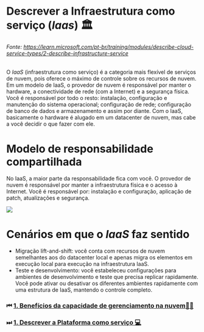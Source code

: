 # Descrever a Infraestrutura como serviço (*Iaas*) 🏛
###### Fonte: https://learn.microsoft.com/pt-br/training/modules/describe-cloud-service-types/2-describe-infrastructure-service

O *IaaS* (infraestrutura como serviço) é a categoria mais flexível de serviços de nuvem, pois oferece o máximo de controle sobre os recursos de nuvem. Em um modelo de IaaS, o provedor de nuvem é responsável por manter o hardware, a conectividade de rede (com a Internet) e a segurança física. Você é responsável por todo o resto: instalação, configuração e manutenção do sistema operacional; configuração de rede; configuração de banco de dados e armazenamento e assim por diante. Com o IaaS, basicamente o hardware é alugado em um datacenter de nuvem, mas cabe a você decidir o que fazer com ele.

# Modelo de responsabilidade compartilhada

No IaaS, a maior parte da responsabilidade fica com você. O provedor de nuvem é responsável por manter a infraestrutura física e o acesso à Internet. Você é responsável por: instalação e configuração, aplicação de patch, atualizações e segurança.

<img src="https://learn.microsoft.com/pt-br/training/wwl-azure/describe-cloud-service-types/media/shared-responsibility-b3829bfe.svg">

# Cenários em que o *IaaS* faz sentido
* Migração lift-and-shift: você conta com recursos de nuvem semelhantes aos do datacenter local e apenas migra os elementos em execução local para execução na infraestrutura IaaS.
* Teste e desenvolvimento: você estabeleceu configurações para ambientes de desenvolvimento e teste que precisa replicar rapidamente. Você pode ativar ou desativar os diferentes ambientes rapidamente com uma estrutura de IaaS, mantendo o controle completo.

### ⏮ <a href="https://github.com/ofabiobatista/AZ-900/blob/main/capacidadeGerenciamento.md"> 1. Benefícios da capacidade de gerenciamento na nuvem👨‍💼 </a>
### ⏭ <a href="https://github.com/ofabiobatista/AZ-900/blob/main/PaaS.md"> 1. Descrever a Plataforma como serviço 💻 </a>
